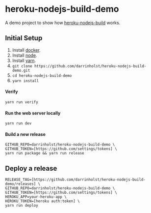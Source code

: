 # heroku-nodejs-build-demo

A demo project to show how [heroku-nodejs-build](https://github.com/darrinholst/heroku-nodejs-build.git) works.

## Initial Setup
1. Install [docker](https://www.docker.com/products/docker).
1. Install [node](https://nodejs.org/en/).
1. Install [yarn](https://yarnpkg.com).
1. `git clone https://github.com/darrinholst/heroku-nodejs-build-demo.git`
1. `cd heroku-nodejs-build-demo`
1. `yarn install`

#### Verify

    yarn run verify

#### Run the web server locally

    yarn run dev

#### Build a new release

    GITHUB_REPO=darrinholst/heroku-nodejs-build-demo \
    GITHUB_TOKEN=[https://github.com/settings/tokens] \
    yarn run package && yarn run release

## Deploy a release

    RELEASE_TAG=[https://github.com/darrinholst/heroku-nodejs-build-demo/releases] \
    GITHUB_REPO=darrinholst/heroku-nodejs-build-demo \
    GITHUB_TOKEN=[https://github.com/settings/tokens] \
    HEROKU_APP=your-heroku-app \
    HEROKU_TOKEN=[heroku auth:token] \
    yarn run deploy

